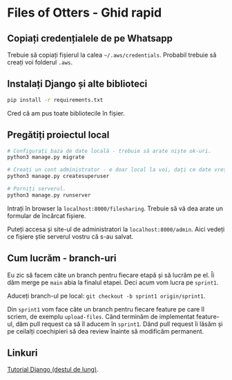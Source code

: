 # Files of Otters - Ghid rapid

## Copiați credențialele de pe Whatsapp

Trebuie să copiați fișierul la calea `~/.aws/credentials`.
Probabil trebuie să creați voi folderul `.aws`.

## Instalați Django și alte biblioteci

```bash
pip install -r requirements.txt
```

Cred că am pus toate bibliotecile în fișier.

## Pregătiți proiectul local

```bash
# Configurați baza de date locală - trebuie să arate niște ok-uri.
python3 manage.py migrate

# Creați un cont administrator - e doar local la voi, dați ce date vreți.
python3 manage.py createsuperuser

# Porniți serverul.
python3 manage.py runserver
```

Intrați în browser la `localhost:8000/filesharing`. Trebuie să vă dea arate
un formular de încărcat fișiere.

Puteți accesa și site-ul de administratori la `localhost:8000/admin`.
Aici vedeți ce fișiere știe serverul vostru că s-au salvat.

## Cum lucrăm - branch-uri

Eu zic să facem câte un branch pentru fiecare etapă și să lucrăm pe el. Îi
dăm merge pe `main` abia la finalul etapei. Deci acum vom lucra pe `sprint1`.

Aduceți branch-ul pe local: `git checkout -b sprint1 origin/sprint1`.

Din `sprint1` vom face câte un branch pentru fiecare feature pe care îl scriem,
de exemplu `upload-files`. Când terminăm de implementat feature-ul, dăm pull
request ca să îl aducem în `sprint1`. Dând pull request îi lăsăm și pe ceilalți
coechipieri să dea review înainte să modificăm permanent.

## Linkuri

[Tutorial Django (destul de lung)](
https://docs.djangoproject.com/en/3.2/intro/tutorial01/).
